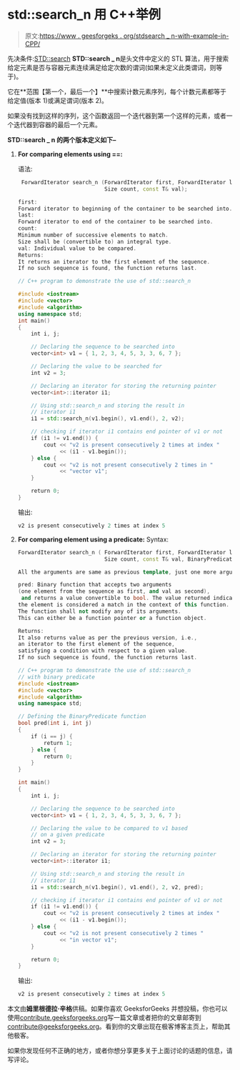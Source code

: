 # std::search_n 用 C++举例

> 原文:[https://www . geesforgeks . org/stdsearch _ n-with-example-in-CPP/](https://www.geeksforgeeks.org/stdsearch_n-with-example-in-cpp/)

先决条件:[STD::search](https://www.geeksforgeeks.org/stdsearch-in-c/)
**STD::search _ n**是头文件中定义的 STL 算法，用于搜索给定元素是否与容器元素连续满足给定次数的谓词(如果未定义此类谓词，则等于)。

它在**范围【第一个，最后一个】**中搜索计数元素序列，每个计数元素都等于给定值(版本 1)或满足谓词(版本 2)。

如果没有找到这样的序列，这个函数返回一个迭代器到第一个这样的元素，或者一个迭代器到容器的最后一个元素。

**STD::search _ n 的两个版本定义如下–**

1.  **For comparing elements using ==:**

    语法:

    ```cpp
     ForwardIterator search_n (ForwardIterator first, ForwardIterator last,
                               Size count, const T& val);

    first: 
    Forward iterator to beginning of the container to be searched into.
    last: 
    Forward iterator to end of the container to be searched into.
    count: 
    Minimum number of successive elements to match.
    Size shall be (convertible to) an integral type.
    val: Individual value to be compared.
    Returns: 
    It returns an iterator to the first element of the sequence.
    If no such sequence is found, the function returns last.

    ```

    ```cpp
    // C++ program to demonstrate the use of std::search_n

    #include <iostream>
    #include <vector>
    #include <algorithm>
    using namespace std;
    int main()
    {
        int i, j;

        // Declaring the sequence to be searched into
        vector<int> v1 = { 1, 2, 3, 4, 5, 3, 3, 6, 7 };

        // Declaring the value to be searched for
        int v2 = 3;

        // Declaring an iterator for storing the returning pointer
        vector<int>::iterator i1;

        // Using std::search_n and storing the result in
        // iterator i1
        i1 = std::search_n(v1.begin(), v1.end(), 2, v2);

        // checking if iterator i1 contains end pointer of v1 or not
        if (i1 != v1.end()) {
            cout << "v2 is present consecutively 2 times at index "
                 << (i1 - v1.begin());
        } else {
            cout << "v2 is not present consecutively 2 times in "
                 << "vector v1";
        }

        return 0;
    }
    ```

    输出:

    ```cpp
    v2 is present consecutively 2 times at index 5

    ```

2.  **For comparing element using a predicate:**
    Syntax:

    ```cpp
    ForwardIterator search_n ( ForwardIterator first, ForwardIterator last,
                               Size count, const T& val, BinaryPredicate pred );

    All the arguments are same as previous template, just one more argument is added

    pred: Binary function that accepts two arguments 
    (one element from the sequence as first, and val as second),
     and returns a value convertible to bool. The value returned indicates whether 
    the element is considered a match in the context of this function.
    The function shall not modify any of its arguments. 
    This can either be a function pointer or a function object.

    Returns:
    It also returns value as per the previous version, i.e., 
    an iterator to the first element of the sequence, 
    satisfying a condition with respect to a given value.
    If no such sequence is found, the function returns last.
    ```

    ```cpp
    // C++ program to demonstrate the use of std::search_n
    // with binary predicate
    #include <iostream>
    #include <vector>
    #include <algorithm>
    using namespace std;

    // Defining the BinaryPredicate function
    bool pred(int i, int j)
    {
        if (i == j) {
            return 1;
        } else {
            return 0;
        }
    }

    int main()
    {
        int i, j;

        // Declaring the sequence to be searched into
        vector<int> v1 = { 1, 2, 3, 4, 5, 3, 3, 6, 7 };

        // Declaring the value to be compared to v1 based
        // on a given predicate
        int v2 = 3;

        // Declaring an iterator for storing the returning pointer
        vector<int>::iterator i1;

        // Using std::search_n and storing the result in
        // iterator i1
        i1 = std::search_n(v1.begin(), v1.end(), 2, v2, pred);

        // checking if iterator i1 contains end pointer of v1 or not
        if (i1 != v1.end()) {
            cout << "v2 is present consecutively 2 times at index "
                 << (i1 - v1.begin());
        } else {
            cout << "v2 is not present consecutively 2 times "
                 << "in vector v1";
        }

        return 0;
    }
    ```

    输出:

    ```cpp
    v2 is present consecutively 2 times at index 5

    ```

本文由**姆里根德拉·辛格**供稿。如果你喜欢 GeeksforGeeks 并想投稿，你也可以使用[contribute.geeksforgeeks.org](http://www.contribute.geeksforgeeks.org)写一篇文章或者把你的文章邮寄到 contribute@geeksforgeeks.org。看到你的文章出现在极客博客主页上，帮助其他极客。

如果你发现任何不正确的地方，或者你想分享更多关于上面讨论的话题的信息，请写评论。